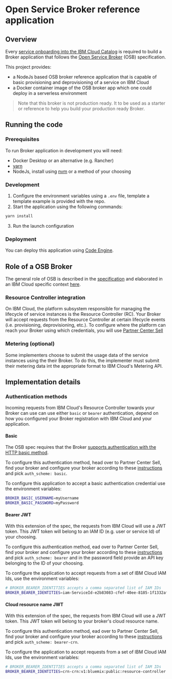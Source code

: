 # Open Service Broker reference application

## Overview

Every [service onboarding into the IBM Cloud Catalog](https://cloud.ibm.com/docs/sell?topic=sell-selling-clouds) is required to build a Broker application that follows the [Open Service Broker](https://github.com/openservicebrokerapi/servicebroker/blob/v2.12/spec.md) (OSB) specification.

This project provides:

- a NodeJs based OSB broker reference application that is capable of basic provisioning and deprovisioning of a service on IBM Cloud
- a Docker container image of the OSB broker app which one could deploy in a serverless environment

> Note that this broker is not production ready. It to be used as a starter or reference to help you build your production ready Broker.

## Running the code

### Prerequisites

To run Broker application in development you will need:

- Docker Desktop or an alternative (e.g. Rancher)
- [yarn](https://classic.yarnpkg.com/en/docs/install#mac-stable)
- NodeJs, install using [nvm](https://github.com/nvm-sh/nvm) or a method of your choosing

### Development

1. Configure the environment variables using a `.env` file, template a template example is provided with the repo.
2. Start the application using the following commands:

```bash
yarn install
```

3. Run the launch configuration

### Deployment

You can deploy this application using [Code Engine](https://cloud.ibm.com/docs/codeengine?topic=codeengine-application-workloads).

## Role of a OSB Broker

The general role of OSB is described in the [specification](https://github.com/openservicebrokerapi/servicebroker/blob/v2.12/spec.md#api-overview) and elaborated in an IBM Cloud specific context [here](https://cloud.ibm.com/docs/sell?topic=sell-broker-dev-host#broker-what-is).

### Resource Controller integration

On IBM Cloud, the platform subsystem responsible for managing the lifecycle of service instances is the Resource Controller (RC). Your Broker will accept requests from the Resource Controller at certain lifecycle events (i.e. provisioning, deprovisioning, etc.). To configure where the platform can reach your Broker using which credentials, you will use [Partner Center Sell](https://cloud.ibm.com/docs/sell?topic=sell-broker-onboard)

### Metering (optional)

Some implementers choose to submit the usage data of the service instances using the their Broker. To do this, the implementer must submit their metering data int the appropriate format to IBM Cloud's Metering API.

## Implementation details

### Authentication methods

Incoming requests from IBM Cloud's Resource Controller towards your Broker can use can use either `basic` or `bearer` authentication, depend on how you configured your Broker registration with IBM Cloud and your application.

#### Basic

The OSB spec requires that the Broker [supports authentication with the HTTP basic method](https://github.com/openservicebrokerapi/servicebroker/blob/v2.12/spec.md#authentication).

To configure this authentication method, head over to Partner Center Sell, find your broker and configure your broker according to these [instructions](https://cloud.ibm.com/docs/sell?topic=sell-broker-onboard) and pick `auth_scheme: basic`.

To configure this application to accept a basic authentication credential use the environment variables:

```bash
BROKER_BASIC_USERNAME=myUsername
BROKER_BASIC_PASSWORD=myPassword
```

#### Bearer JWT

With this extension of the spec, the requests from IBM Cloud will use a JWT token. This JWT token will belong to an IAM ID (e.g. user or service Id) of your choosing.

To configure this authentication method, ead over to Partner Center Sell, find your broker and configure your broker according to these [instructions](https://cloud.ibm.com/docs/sell?topic=sell-broker-onboard) and pick `auth_scheme: bearer` and in the password field provide an API key belonging to the ID of your choosing.

To configure the application to accept requests from a set of IBM Cloud IAM Ids, use the environment variables:

```bash
# BROKER_BEARER_IDENTITIES accepts a comma separated list of IAM IDs
BROKER_BEARER_IDENTITIES=iam-ServiceId-e2b83083-cfef-40ee-8185-1f1332afaa1f
```

#### Cloud resource name JWT

With this extension of the spec, the requests from IBM Cloud will use a JWT token. This JWT token will belong to your broker's cloud resource name.

To configure this authentication method, ead over to Partner Center Sell, find your broker and configure your broker according to these [instructions](https://cloud.ibm.com/docs/sell?topic=sell-broker-onboard) and pick `auth_scheme: bearer-crn`.

To configure the application to accept requests from a set of IBM Cloud IAM Ids, use the environment variables:

```bash
# BROKER_BEARER_IDENTITIES accepts a comma separated list of IAM IDs
BROKER_BEARER_IDENTITIES=crn-crn:v1:bluemix:public:resource-controller::a/f71446b6474d45bf81196da45de13940::resource-broker:1f4a9711-e359-4e00-8ad3-c8bfd38446b3
```

